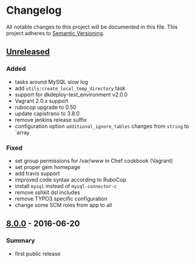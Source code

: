 # Changelog
All notable changes to this project will be documented in this file.
This project adheres to [Semantic Versioning](http://semver.org/).

## [Unreleased]
### Added
- tasks around MySQL slow log
- add `utils:create_local_temp_directory` task
- support for dkdeploy-test_environment v2.0.0
- Vagrant 2.0.x support
- rubocop upgrade to 0.50
- update capistrano to 3.8.0
- remove jenkins release suffix
- configuration option `additional_ignore_tables` changes from `string` to `array

### Fixed
- set group permissions for /var/www in Chef cookbook (Vagrant)
- set proper gem homepage
- add travis support
- improved code syntax according to RuboCop
- install `mysql` instead of `mysql-connector-c`
- remove sshkit dsl includes
- remove TYPO3 specific configuration
- change some SCM roles from app to all

## [8.0.0] - 2016-06-20
### Summary

- first public release

[Unreleased]: https://github.com/dkdeploy/dkdeploy-core/compare/master...develop
[8.0.0]: https://github.com/dkdeploy/dkdeploy-core/releases/tag/v8.0.0
